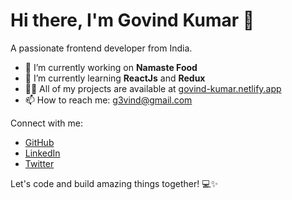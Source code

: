 # Hi there, I'm Govind Kumar 👋

A passionate frontend developer from India.

- 🔭 I’m currently working on **Namaste Food**
- 🌱 I’m currently learning **ReactJs** and **Redux**
- 👨‍💻 All of my projects are available at [govind-kumar.netlify.app](https://govind-kumar.netlify.app/)
- 📫 How to reach me: [g3vind@gmail.com](mailto:g3vind@gmail.com)

Connect with me:
- [GitHub](https://github.com/g3vind)
- [LinkedIn](https://www.linkedin.com/in/g3vind)
- [Twitter](https://twitter.com/g3vind)

Let's code and build amazing things together! 💻✨

